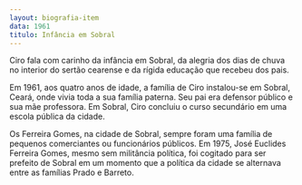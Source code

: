 ```yaml
---
layout: biografia-item
data: 1961
titulo: Infância em Sobral
---
```


Ciro fala com carinho da infância em Sobral, da alegria dos dias
de chuva no interior do sertão cearense e da rígida educação que
recebeu dos pais.

<!--more-->

Em 1961, aos quatro anos de idade, a família de Ciro instalou-se em
Sobral, Ceará, onde vivia toda a sua família paterna. Seu pai era
defensor público e sua mãe professora. Em Sobral, Ciro concluiu o
curso secundário em uma escola pública da cidade.

Os Ferreira Gomes, na cidade de Sobral, sempre foram uma família de
pequenos comerciantes ou funcionários públicos. Em 1975, José Euclides
Ferreira Gomes, mesmo sem militância política, foi cogitado para ser
prefeito de Sobral em um momento que a política da cidade se alternava
entre as famílias Prado e Barreto.
